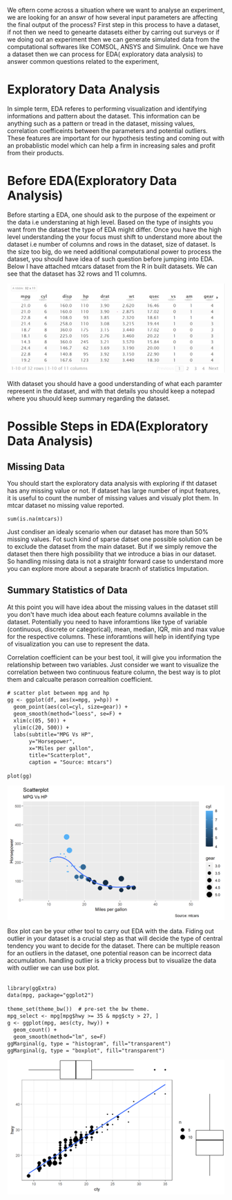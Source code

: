 We oftern come across a situation where we want to analyse an experiment, we are looking for an answr of how several input parameters are affecting the final output of the process? First step in this process to have a dataset, if not then we need to genearte datasets either by carring out surveys or if we doing out an experiment then we can generate simulated data from the computational softwares like COMSOL, ANSYS and Simulink. Once we have a dataset then we can process for EDA( exploratory data analysis) to answer common questions related to the experiment,

# Exploratory Data Analysis
In simple term, EDA referes to performing visualization and identifying informations and pattern about the dataset. This information can be anything such as a pattern or tread in the dataset, missing values, correlation coefficeints between the parameters and potential outliers. These features are important for our hypothesis testing and coming out with an probablistic model which can help a firm in increasing sales and profit from their products.

# Before EDA(Exploratory Data Analysis)

Before starting a EDA, one should ask to the purpose of the expeiment or the data i.e understaning at high level. Based on the type of insights you want from the dataset the type of EDA might differ. Once you have the high level understanding the your focus must shift to understand more about the dataset i.e number of columns and rows in the dataset, size of dataset. Is the size too big, do we need additional computational power to process the dataset, you should have idea of such question before jumping into EDA.
 Below I have attached mtcars dataset from the R in built datasets. We can see that the dataset has 32 rows and 11 columns.
 
<img
  src="/docs/assets/r1.png"
  style="display: inline-block; margin: 0 auto; max-width: auto">
 
 With dataset you should have a good understanding of what each paramter represent in the dataset, and with that details you should keep a notepad where you shuould keep summary regarding the dataset.
 
 # Possible Steps in EDA(Exploratory Data Analysis) 
 
 ## Missing Data
You should start the exploratory data analysis with exploring if tht dataset has any missing value or not. If dataset has large number of input features, it is useful to count the number of missing values and visualy plot them. In mtcar dataset no missing value reported.

```{r}
sum(is.na(mtcars))
```
Just condiser an idealy scenario when our dataset has more than 50% missing values. Fot such kind of sparse datset one possible solution can be to exclude the dataset from the main dataset. But if we simply remove the dataset then there high possibility that we introduce a bias in our dataset. So handling missing data is not a straightr forward case to understand more you can explore more about a separate bracnh of statistics Imputation.

## Summary Statistics of Data
At this point you will have idea about the missing values in the dataset still you don't have much idea about each feature columns available in the dataset. Potentially you need to have inforamtions like type of variable (continuous, discrete or categorical), mean, median, IQR, min and max value for the respective columns. These inforamtions will help in identifying type of visualization you can use to represent the data.

Correlation coefficient can be your best tool, it will give you information the relationship between two variables. Just consider we want to visualize the correlation between two continuous feature column, the best way is to plot them and calcualte perason correaltion coefficient. 

```{r}
# scatter plot between mpg and hp
gg <- ggplot(df, aes(x=mpg, y=hp)) + 
  geom_point(aes(col=cyl, size=gear)) + 
  geom_smooth(method="loess", se=F) + 
  xlim(c(05, 50)) + 
  ylim(c(20, 500)) + 
  labs(subtitle="MPG Vs HP", 
       y="Horsepower", 
       x="Miles per gallon", 
       title="Scatterplot", 
       caption = "Source: mtcars")

plot(gg)
```

<img
  src="/docs/assets/p2.png"
  style="display: inline-block; margin: 0 auto; max-width: auto">

Box plot can be your other tool to carry out EDA with the data. Fiding out outlier in your dataset is a crucial step as that will decide the type of central tendency you want to decide for the dataset. There can be multiple reason for an outliers in the dataset, one potential reason can be incorrect data accumulation. handling outlier is a tricky process but to visualize the data with outlier we can use box plot.
```{r}

library(ggExtra)
data(mpg, package="ggplot2")

theme_set(theme_bw())  # pre-set the bw theme.
mpg_select <- mpg[mpg$hwy >= 35 & mpg$cty > 27, ]
g <- ggplot(mpg, aes(cty, hwy)) + 
  geom_count() + 
  geom_smooth(method="lm", se=F)
ggMarginal(g, type = "histogram", fill="transparent")
ggMarginal(g, type = "boxplot", fill="transparent")

```
<img
  src="/docs/assets/p3.png"
  style="display: inline-block; margin: 0 auto; max-width: auto">



